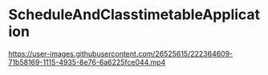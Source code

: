 # ScheduleAndClasstimetableApplication


https://user-images.githubusercontent.com/26525615/222364609-71b58169-1115-4935-8e76-6a6225fce044.mp4

